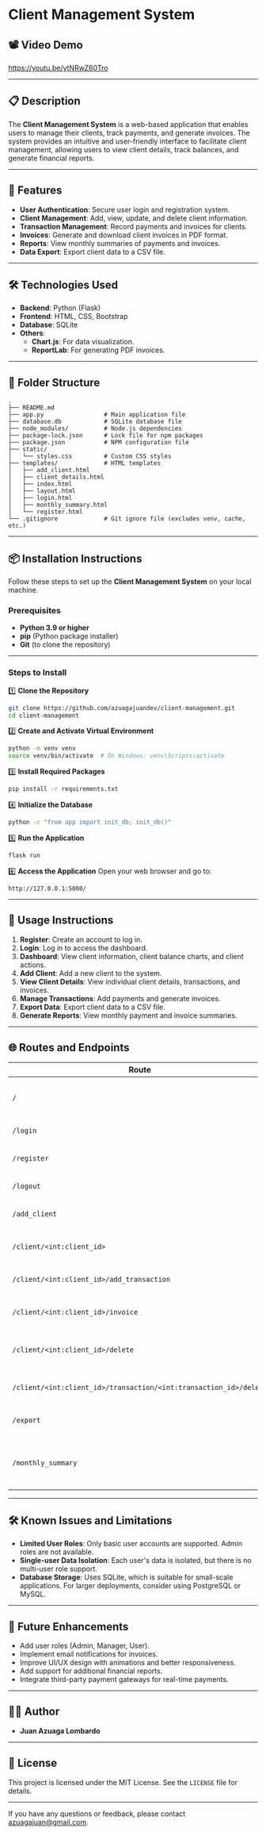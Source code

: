 
# **Client Management System**

## 📽️ **Video Demo**
https://youtu.be/ytNRwZ60Tro

---

## 📋 **Description**
The **Client Management System** is a web-based application that enables users to manage their clients, track payments, and generate invoices. The system provides an intuitive and user-friendly interface to facilitate client management, allowing users to view client details, track balances, and generate financial reports.

---

## 🚀 **Features**
- **User Authentication**: Secure user login and registration system.
- **Client Management**: Add, view, update, and delete client information.
- **Transaction Management**: Record payments and invoices for clients.
- **Invoices**: Generate and download client invoices in PDF format.
- **Reports**: View monthly summaries of payments and invoices.
- **Data Export**: Export client data to a CSV file.

---

## 🛠️ **Technologies Used**
- **Backend**: Python (Flask)
- **Frontend**: HTML, CSS, Bootstrap
- **Database**: SQLite
- **Others**: 
  - **Chart.js**: For data visualization.
  - **ReportLab**: For generating PDF invoices.

---

## 📁 **Folder Structure**
```
.
├── README.md
├── app.py                 # Main application file
├── database.db            # SQLite database file
├── node_modules/          # Node.js dependencies
├── package-lock.json      # Lock file for npm packages
├── package.json           # NPM configuration file
├── static/
│   └── styles.css         # Custom CSS styles
├── templates/             # HTML templates
│   ├── add_client.html
│   ├── client_details.html
│   ├── index.html
│   ├── layout.html
│   ├── login.html
│   ├── monthly_summary.html
│   └── register.html
└── .gitignore             # Git ignore file (excludes venv, cache, etc.)
```

---

## 📦 **Installation Instructions**
Follow these steps to set up the **Client Management System** on your local machine.

### **Prerequisites**
- **Python 3.9 or higher**
- **pip** (Python package installer)
- **Git** (to clone the repository)

---

### **Steps to Install**

1️⃣ **Clone the Repository**
```bash
git clone https://github.com/azuagajuandev/client-management.git
cd client-management
```

2️⃣ **Create and Activate Virtual Environment**
```bash
python -m venv venv
source venv/bin/activate  # On Windows: venv\Scripts\activate
```

3️⃣ **Install Required Packages**
```bash
pip install -r requirements.txt
```

4️⃣ **Initialize the Database**
```bash
python -c "from app import init_db; init_db()"
```

5️⃣ **Run the Application**
```bash
flask run
```

6️⃣ **Access the Application**
Open your web browser and go to: 
```
http://127.0.0.1:5000/
```

---

## 📘 **Usage Instructions**
1. **Register**: Create an account to log in.
2. **Login**: Log in to access the dashboard.
3. **Dashboard**: View client information, client balance charts, and client actions.
4. **Add Client**: Add a new client to the system.
5. **View Client Details**: View individual client details, transactions, and invoices.
6. **Manage Transactions**: Add payments and generate invoices.
7. **Export Data**: Export client data to a CSV file.
8. **Generate Reports**: View monthly payment and invoice summaries.

---

## 🌐 **Routes and Endpoints**

| **Route**                      | **Method** | **Description**                     |
|---------------------------------|------------|-------------------------------------|
| `/`                             | `GET`      | Dashboard showing clients and balances |
| `/login`                        | `GET/POST` | Login page for users                 |
| `/register`                     | `GET/POST` | Registration page for new users      |
| `/logout`                       | `GET`      | Log out the current user             |
| `/add_client`                   | `GET/POST` | Add a new client to the system       |
| `/client/<int:client_id>`       | `GET`      | View details of a specific client    |
| `/client/<int:client_id>/add_transaction` | `POST` | Add a new transaction for a client  |
| `/client/<int:client_id>/invoice` | `GET`    | Generate a PDF invoice for a client  |
| `/client/<int:client_id>/delete` | `POST`    | Delete a client and their transactions |
| `/client/<int:client_id>/transaction/<int:transaction_id>/delete` | `POST` | Delete a specific transaction |
| `/export`                       | `GET`      | Export all client data to a CSV file |
| `/monthly_summary`              | `GET`      | View monthly payment and invoice summaries |

---

## 🛠️ **Known Issues and Limitations**
- **Limited User Roles**: Only basic user accounts are supported. Admin roles are not available.
- **Single-user Data Isolation**: Each user's data is isolated, but there is no multi-user role support.
- **Database Storage**: Uses SQLite, which is suitable for small-scale applications. For larger deployments, consider using PostgreSQL or MySQL.

---

## 🌱 **Future Enhancements**
- Add user roles (Admin, Manager, User).
- Implement email notifications for invoices.
- Improve UI/UX design with animations and better responsiveness.
- Add support for additional financial reports.
- Integrate third-party payment gateways for real-time payments.

---

## 👨‍💻 **Author**
- **Juan Azuaga Lombardo**

---

## 📜 **License**
This project is licensed under the MIT License. See the `LICENSE` file for details.

---

If you have any questions or feedback, please contact azuagajuan@gmail.com.
